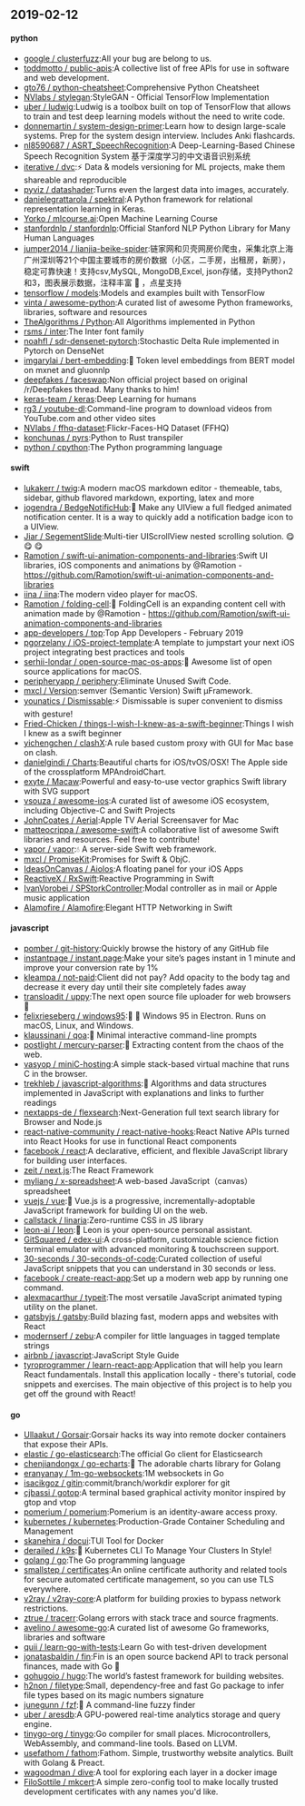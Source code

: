 ## 2019-02-12

#### python
* [google / clusterfuzz](https://github.com/google/clusterfuzz):All your bug are belong to us.
* [toddmotto / public-apis](https://github.com/toddmotto/public-apis):A collective list of free APIs for use in software and web development.
* [gto76 / python-cheatsheet](https://github.com/gto76/python-cheatsheet):Comprehensive Python Cheatsheet
* [NVlabs / stylegan](https://github.com/NVlabs/stylegan):StyleGAN - Official TensorFlow Implementation
* [uber / ludwig](https://github.com/uber/ludwig):Ludwig is a toolbox built on top of TensorFlow that allows to train and test deep learning models without the need to write code.
* [donnemartin / system-design-primer](https://github.com/donnemartin/system-design-primer):Learn how to design large-scale systems. Prep for the system design interview. Includes Anki flashcards.
* [nl8590687 / ASRT_SpeechRecognition](https://github.com/nl8590687/ASRT_SpeechRecognition):A Deep-Learning-Based Chinese Speech Recognition System 基于深度学习的中文语音识别系统
* [iterative / dvc](https://github.com/iterative/dvc):⚡️
Data & models versioning for ML projects, make them shareable and reproducible
* [pyviz / datashader](https://github.com/pyviz/datashader):Turns even the largest data into images, accurately.
* [danielegrattarola / spektral](https://github.com/danielegrattarola/spektral):A Python framework for relational representation learning in Keras.
* [Yorko / mlcourse.ai](https://github.com/Yorko/mlcourse.ai):Open Machine Learning Course
* [stanfordnlp / stanfordnlp](https://github.com/stanfordnlp/stanfordnlp):Official Stanford NLP Python Library for Many Human Languages
* [jumper2014 / lianjia-beike-spider](https://github.com/jumper2014/lianjia-beike-spider):链家网和贝壳网房价爬虫，采集北京上海广州深圳等21个中国主要城市的房价数据（小区，二手房，出租房，新房），稳定可靠快速！支持csv,MySQL, MongoDB,Excel, json存储，支持Python2和3，图表展示数据，注释丰富
🚁
，点星支持
* [tensorflow / models](https://github.com/tensorflow/models):Models and examples built with TensorFlow
* [vinta / awesome-python](https://github.com/vinta/awesome-python):A curated list of awesome Python frameworks, libraries, software and resources
* [TheAlgorithms / Python](https://github.com/TheAlgorithms/Python):All Algorithms implemented in Python
* [rsms / inter](https://github.com/rsms/inter):The Inter font family
* [noahfl / sdr-densenet-pytorch](https://github.com/noahfl/sdr-densenet-pytorch):Stochastic Delta Rule implemented in Pytorch on DenseNet
* [imgarylai / bert-embedding](https://github.com/imgarylai/bert-embedding):🔡
Token level embeddings from BERT model on mxnet and gluonnlp
* [deepfakes / faceswap](https://github.com/deepfakes/faceswap):Non official project based on original /r/Deepfakes thread. Many thanks to him!
* [keras-team / keras](https://github.com/keras-team/keras):Deep Learning for humans
* [rg3 / youtube-dl](https://github.com/rg3/youtube-dl):Command-line program to download videos from YouTube.com and other video sites
* [NVlabs / ffhq-dataset](https://github.com/NVlabs/ffhq-dataset):Flickr-Faces-HQ Dataset (FFHQ)
* [konchunas / pyrs](https://github.com/konchunas/pyrs):Python to Rust transpiler
* [python / cpython](https://github.com/python/cpython):The Python programming language

#### swift
* [lukakerr / twig](https://github.com/lukakerr/twig):A modern macOS markdown editor - themeable, tabs, sidebar, github flavored markdown, exporting, latex and more
* [jogendra / BedgeNotificHub](https://github.com/jogendra/BedgeNotificHub): Make any UIView a full fledged animated notification center. It is a way to quickly add a notification badge icon to a UIView.
* [Jiar / SegementSlide](https://github.com/Jiar/SegementSlide):Multi-tier UIScrollView nested scrolling solution.
😋
😋
😋
* [Ramotion / swift-ui-animation-components-and-libraries](https://github.com/Ramotion/swift-ui-animation-components-and-libraries):Swift UI libraries, iOS components and animations by @Ramotion - https://github.com/Ramotion/swift-ui-animation-components-and-libraries
* [iina / iina](https://github.com/iina/iina):The modern video player for macOS.
* [Ramotion / folding-cell](https://github.com/Ramotion/folding-cell):📃
FoldingCell is an expanding content cell with animation made by @Ramotion - https://github.com/Ramotion/swift-ui-animation-components-and-libraries
* [app-developers / top](https://github.com/app-developers/top):Top App Developers - February 2019
* [pgorzelany / iOS-project-template](https://github.com/pgorzelany/iOS-project-template):A template to jumpstart your next iOS project integrating best practices and tools
* [serhii-londar / open-source-mac-os-apps](https://github.com/serhii-londar/open-source-mac-os-apps):🚀
Awesome list of open source applications for macOS.
* [peripheryapp / periphery](https://github.com/peripheryapp/periphery):Eliminate Unused Swift Code.
* [mxcl / Version](https://github.com/mxcl/Version):semver (Semantic Version) Swift µFramework.
* [younatics / Dismissable](https://github.com/younatics/Dismissable):⚡️
Dismissable is super convenient to dismiss with gesture!
* [Fried-Chicken / things-I-wish-I-knew-as-a-swift-beginner](https://github.com/Fried-Chicken/things-I-wish-I-knew-as-a-swift-beginner):Things I wish I knew as a swift beginner
* [yichengchen / clashX](https://github.com/yichengchen/clashX):A rule based custom proxy with GUI for Mac base on clash.
* [danielgindi / Charts](https://github.com/danielgindi/Charts):Beautiful charts for iOS/tvOS/OSX! The Apple side of the crossplatform MPAndroidChart.
* [exyte / Macaw](https://github.com/exyte/Macaw):Powerful and easy-to-use vector graphics Swift library with SVG support
* [vsouza / awesome-ios](https://github.com/vsouza/awesome-ios):A curated list of awesome iOS ecosystem, including Objective-C and Swift Projects
* [JohnCoates / Aerial](https://github.com/JohnCoates/Aerial):Apple TV Aerial Screensaver for Mac
* [matteocrippa / awesome-swift](https://github.com/matteocrippa/awesome-swift):A collaborative list of awesome Swift libraries and resources. Feel free to contribute!
* [vapor / vapor](https://github.com/vapor/vapor):💧
A server-side Swift web framework.
* [mxcl / PromiseKit](https://github.com/mxcl/PromiseKit):Promises for Swift & ObjC.
* [IdeasOnCanvas / Aiolos](https://github.com/IdeasOnCanvas/Aiolos):A floating panel for your iOS Apps
* [ReactiveX / RxSwift](https://github.com/ReactiveX/RxSwift):Reactive Programming in Swift
* [IvanVorobei / SPStorkController](https://github.com/IvanVorobei/SPStorkController):Modal controller as in mail or Apple music application
* [Alamofire / Alamofire](https://github.com/Alamofire/Alamofire):Elegant HTTP Networking in Swift

#### javascript
* [pomber / git-history](https://github.com/pomber/git-history):Quickly browse the history of any GitHub file
* [instantpage / instant.page](https://github.com/instantpage/instant.page):Make your site’s pages instant in 1 minute and improve your conversion rate by 1%
* [kleampa / not-paid](https://github.com/kleampa/not-paid):Client did not pay? Add opacity to the body tag and decrease it every day until their site completely fades away
* [transloadit / uppy](https://github.com/transloadit/uppy):The next open source file uploader for web browsers
🐶
* [felixrieseberg / windows95](https://github.com/felixrieseberg/windows95):💩
🚀
Windows 95 in Electron. Runs on macOS, Linux, and Windows.
* [klaussinani / qoa](https://github.com/klaussinani/qoa):💬
Minimal interactive command-line prompts
* [postlight / mercury-parser](https://github.com/postlight/mercury-parser):📜
Extracting content from the chaos of the web.
* [vasyop / miniC-hosting](https://github.com/vasyop/miniC-hosting):A simple stack-based virtual machine that runs C in the browser.
* [trekhleb / javascript-algorithms](https://github.com/trekhleb/javascript-algorithms):📝
Algorithms and data structures implemented in JavaScript with explanations and links to further readings
* [nextapps-de / flexsearch](https://github.com/nextapps-de/flexsearch):Next-Generation full text search library for Browser and Node.js
* [react-native-community / react-native-hooks](https://github.com/react-native-community/react-native-hooks):React Native APIs turned into React Hooks for use in functional React components
* [facebook / react](https://github.com/facebook/react):A declarative, efficient, and flexible JavaScript library for building user interfaces.
* [zeit / next.js](https://github.com/zeit/next.js):The React Framework
* [myliang / x-spreadsheet](https://github.com/myliang/x-spreadsheet):A web-based JavaScript（canvas） spreadsheet
* [vuejs / vue](https://github.com/vuejs/vue):🖖
Vue.js is a progressive, incrementally-adoptable JavaScript framework for building UI on the web.
* [callstack / linaria](https://github.com/callstack/linaria):Zero-runtime CSS in JS library
* [leon-ai / leon](https://github.com/leon-ai/leon):🧠 Leon is your open-source personal assistant.
* [GitSquared / edex-ui](https://github.com/GitSquared/edex-ui):A cross-platform, customizable science fiction terminal emulator with advanced monitoring & touchscreen support.
* [30-seconds / 30-seconds-of-code](https://github.com/30-seconds/30-seconds-of-code):Curated collection of useful JavaScript snippets that you can understand in 30 seconds or less.
* [facebook / create-react-app](https://github.com/facebook/create-react-app):Set up a modern web app by running one command.
* [alexmacarthur / typeit](https://github.com/alexmacarthur/typeit):The most versatile JavaScript animated typing utility on the planet.
* [gatsbyjs / gatsby](https://github.com/gatsbyjs/gatsby):Build blazing fast, modern apps and websites with React
* [modernserf / zebu](https://github.com/modernserf/zebu):A compiler for little languages in tagged template strings
* [airbnb / javascript](https://github.com/airbnb/javascript):JavaScript Style Guide
* [tyroprogrammer / learn-react-app](https://github.com/tyroprogrammer/learn-react-app):Application that will help you learn React fundamentals. Install this application locally - there's tutorial, code snippets and exercises. The main objective of this project is to help you get off the ground with React!

#### go
* [Ullaakut / Gorsair](https://github.com/Ullaakut/Gorsair):Gorsair hacks its way into remote docker containers that expose their APIs.
* [elastic / go-elasticsearch](https://github.com/elastic/go-elasticsearch):The official Go client for Elasticsearch
* [chenjiandongx / go-echarts](https://github.com/chenjiandongx/go-echarts):🎨
The adorable charts library for Golang
* [eranyanay / 1m-go-websockets](https://github.com/eranyanay/1m-go-websockets):1M websockets in Go
* [isacikgoz / gitin](https://github.com/isacikgoz/gitin):commit/branch/workdir explorer for git
* [cjbassi / gotop](https://github.com/cjbassi/gotop):A terminal based graphical activity monitor inspired by gtop and vtop
* [pomerium / pomerium](https://github.com/pomerium/pomerium):Pomerium is an identity-aware access proxy.
* [kubernetes / kubernetes](https://github.com/kubernetes/kubernetes):Production-Grade Container Scheduling and Management
* [skanehira / docui](https://github.com/skanehira/docui):TUI Tool for Docker
* [derailed / k9s](https://github.com/derailed/k9s):🐶
Kubernetes CLI To Manage Your Clusters In Style!
* [golang / go](https://github.com/golang/go):The Go programming language
* [smallstep / certificates](https://github.com/smallstep/certificates):An online certificate authority and related tools for secure automated certificate management, so you can use TLS everywhere.
* [v2ray / v2ray-core](https://github.com/v2ray/v2ray-core):A platform for building proxies to bypass network restrictions.
* [ztrue / tracerr](https://github.com/ztrue/tracerr):Golang errors with stack trace and source fragments.
* [avelino / awesome-go](https://github.com/avelino/awesome-go):A curated list of awesome Go frameworks, libraries and software
* [quii / learn-go-with-tests](https://github.com/quii/learn-go-with-tests):Learn Go with test-driven development
* [jonatasbaldin / fin](https://github.com/jonatasbaldin/fin):Fin is an open source backend API to track personal finances, made with Go
💸
* [gohugoio / hugo](https://github.com/gohugoio/hugo):The world’s fastest framework for building websites.
* [h2non / filetype](https://github.com/h2non/filetype):Small, dependency-free and fast Go package to infer file types based on its magic numbers signature
* [junegunn / fzf](https://github.com/junegunn/fzf):🌸
A command-line fuzzy finder
* [uber / aresdb](https://github.com/uber/aresdb):A GPU-powered real-time analytics storage and query engine.
* [tinygo-org / tinygo](https://github.com/tinygo-org/tinygo):Go compiler for small places. Microcontrollers, WebAssembly, and command-line tools. Based on LLVM.
* [usefathom / fathom](https://github.com/usefathom/fathom):Fathom. Simple, trustworthy website analytics. Built with Golang & Preact.
* [wagoodman / dive](https://github.com/wagoodman/dive):A tool for exploring each layer in a docker image
* [FiloSottile / mkcert](https://github.com/FiloSottile/mkcert):A simple zero-config tool to make locally trusted development certificates with any names you'd like.
